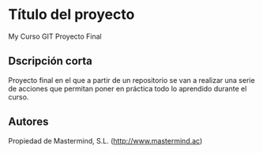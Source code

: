 # Título del proyecto

My Curso GIT Proyecto Final

## Dscripción corta

Proyecto final en el que a partir de un repositorio se van a realizar una serie de acciones que permitan poner en práctica todo lo aprendido durante el curso.

## Autores

Propiedad de Mastermind, S.L. (http://www.mastermind.ac)